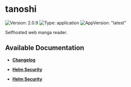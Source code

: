 # tanoshi

![Version: 2.0.9](https://img.shields.io/badge/Version-2.0.9-informational?style=flat-square) ![Type: application](https://img.shields.io/badge/Type-application-informational?style=flat-square) ![AppVersion: "latest"](https://img.shields.io/badge/AppVersion-"latest"-informational?style=flat-square)

Selfhosted web manga reader.

## Available Documentation

- [**Changelog**](CHANGELOG)

- [**Helm Security**](container-security)

- [**Helm Security**](helm-security)


